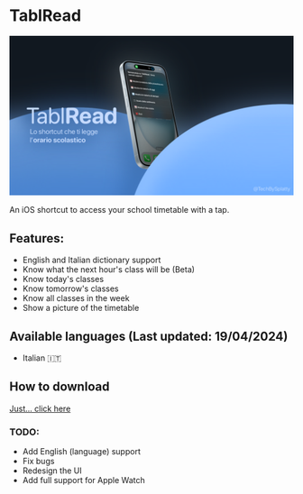 # TablRead

![alt text](https://github.com/SplattyDev/TablRead/blob/main/Assets/IMG_0722.PNG?raw=true)

An iOS shortcut to access your school timetable with a tap.

## Features:
- English and Italian dictionary support
- Know what the next hour's class will be (Beta)
- Know today's classes
- Know tomorrow's classes
- Know all classes in the week
- Show a picture of the timetable

## Available languages (Last updated: 19/04/2024)
- Italian 🇮🇹

## How to download
[Just... click here](https://www.icloud.com/shortcuts/9b782dfbf7bc43e29cd6f78687da779f)
### TODO:
- Add English (language) support
- Fix bugs
- Redesign the UI
- Add full support for Apple Watch
